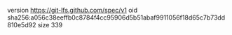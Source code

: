 version https://git-lfs.github.com/spec/v1
oid sha256:a056c38eeffb0c8784f4cc95906d5b51abaf9911056f18d65c7b73dd810e5d92
size 339
